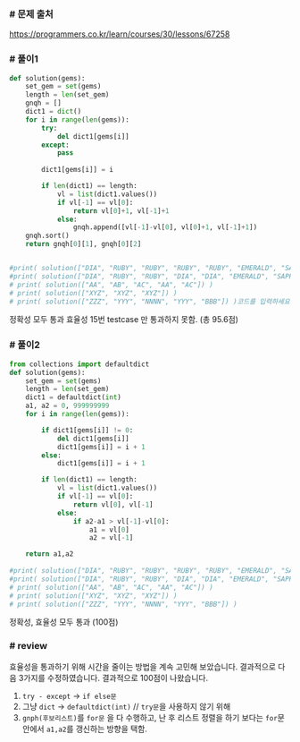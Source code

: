 ### # 문제 출처
https://programmers.co.kr/learn/courses/30/lessons/67258

### # 풀이1
```python
def solution(gems):
    set_gem = set(gems)
    length = len(set_gem)
    gnqh = []
    dict1 = dict()
    for i in range(len(gems)):
        try:
            del dict1[gems[i]]
        except:
            pass
    
        dict1[gems[i]] = i

        if len(dict1) == length:
            vl = list(dict1.values())
            if vl[-1] == vl[0]:
                return vl[0]+1, vl[-1]+1
            else:
                gnqh.append([vl[-1]-vl[0], vl[0]+1, vl[-1]+1])
    gnqh.sort()
    return gnqh[0][1], gnqh[0][2]


#print( solution(["DIA", "RUBY", "RUBY", "RUBY", "RUBY", "EMERALD", "SAPPHIRE", "DIA"]) )
#print( solution(["DIA", "RUBY", "RUBY", "DIA", "DIA", "EMERALD", "SAPPHIRE", "DIA"]) )
# print( solution(["AA", "AB", "AC", "AA", "AC"]) )
# print( solution(["XYZ", "XYZ", "XYZ"]) )
# print( solution(["ZZZ", "YYY", "NNNN", "YYY", "BBB"]) )코드를 입력하세요
```
정확성 모두 통과
효율성 15번 testcase 만 통과하지 못함. (총 95.6점)

### # 풀이2
```python
from collections import defaultdict
def solution(gems):
    set_gem = set(gems)
    length = len(set_gem)
    dict1 = defaultdict(int)
    a1, a2 = 0, 999999999
    for i in range(len(gems)):

        if dict1[gems[i]] != 0:
            del dict1[gems[i]]
            dict1[gems[i]] = i + 1
        else:
            dict1[gems[i]] = i + 1

        if len(dict1) == length:
            vl = list(dict1.values())
            if vl[-1] == vl[0]:
                return vl[0], vl[-1]
            else:
                if a2-a1 > vl[-1]-vl[0]:
                    a1 = vl[0]
                    a2 = vl[-1]

    return a1,a2
    
#print( solution(["DIA", "RUBY", "RUBY", "RUBY", "RUBY", "EMERALD", "SAPPHIRE", "DIA"]) )
#print( solution(["DIA", "RUBY", "RUBY", "DIA", "DIA", "EMERALD", "SAPPHIRE", "DIA"]) )
# print( solution(["AA", "AB", "AC", "AA", "AC"]) )
# print( solution(["XYZ", "XYZ", "XYZ"]) )
# print( solution(["ZZZ", "YYY", "NNNN", "YYY", "BBB"]) )
```
정확성, 효율성 모두 통과 (100점)

### # review
효율성을 통과하기 위해 시간을 줄이는 방법을 계속 고민해 보았습니다. 결과적으로 다음 3가지를 수정하였습니다. 결과적으로 100점이 나왔습니다.

1. `try - except` -> `if else문`
2. 그냥 `dict` -> `defaultdict(int)` // `try문`을 사용하지 않기 위해
3. `gnph(후보리스트)`를 `for문` 을 다 수행하고, 난 후 리스트 정렬을 하기 보다는 
	`for`문 안에서 `a1,a2`를 갱신하는 방향을 택함.